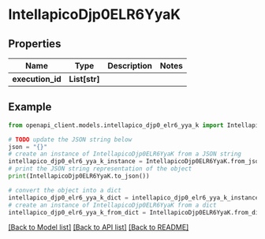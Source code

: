 # IntellapicoDjp0ELR6YyaK


## Properties

Name | Type | Description | Notes
------------ | ------------- | ------------- | -------------
**execution_id** | **List[str]** |  | 

## Example

```python
from openapi_client.models.intellapico_djp0_elr6_yya_k import IntellapicoDjp0ELR6YyaK

# TODO update the JSON string below
json = "{}"
# create an instance of IntellapicoDjp0ELR6YyaK from a JSON string
intellapico_djp0_elr6_yya_k_instance = IntellapicoDjp0ELR6YyaK.from_json(json)
# print the JSON string representation of the object
print(IntellapicoDjp0ELR6YyaK.to_json())

# convert the object into a dict
intellapico_djp0_elr6_yya_k_dict = intellapico_djp0_elr6_yya_k_instance.to_dict()
# create an instance of IntellapicoDjp0ELR6YyaK from a dict
intellapico_djp0_elr6_yya_k_from_dict = IntellapicoDjp0ELR6YyaK.from_dict(intellapico_djp0_elr6_yya_k_dict)
```
[[Back to Model list]](../README.md#documentation-for-models) [[Back to API list]](../README.md#documentation-for-api-endpoints) [[Back to README]](../README.md)


